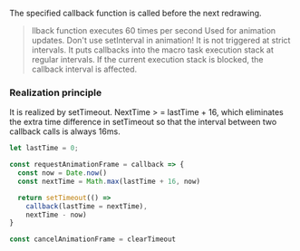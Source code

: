The specified callback function is called before the next redrawing.
> llback function executes 60 times per second
Used for animation updates.
Don't use setInterval in animation! It is not triggered at strict intervals. It puts callbacks into the macro task execution stack at regular intervals. If the current execution stack is blocked, the callback interval is affected.
### Realization principle
It is realized by setTimeout.
NextTime > = lastTime + 16, which eliminates the extra time difference in setTimeout so that the interval between two callback calls is always 16ms.
```js
let lastTime = 0; 

const requestAnimationFrame = callback => {
  const now = Date.now()
  const nextTime = Math.max(lastTime + 16, now)

  return setTimeout(() => 
    callback(lastTime = nextTime), 
    nextTime - now)
}

const cancelAnimationFrame = clearTimeout
```